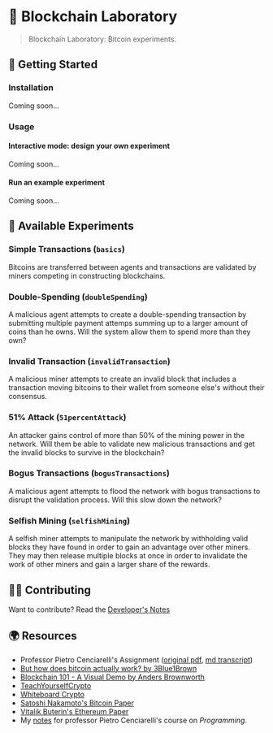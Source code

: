 # 🔬 Blockchain Laboratory

> Blockchain Laboratory: ₿itcoin experiments.

## 🚦 Getting Started

### Installation

<!-- TODO -->

Coming soon...

<!-- ```bash
brew tap danielfalbo/homebrew-formulae
brew install blockchainlab
``` -->

### Usage

#### Interactive mode: design your own experiment

<!-- TODO -->

Coming soon...

<!-- Run

```bash
blockchainlab
```

to launch the app in interactive mode: it will guide you through the desing of your own experiment. -->

#### Run an example experiment

<!-- TODO -->

Coming soon...

<!-- ```bash
blockchainlab <experiment>
``` -->

## 🧫 Available Experiments

### Simple Transactions (`basics`)

Bitcoins are transferred between agents and transactions are validated by miners competing in constructing blockchains.

### Double-Spending (`doubleSpending`)

A malicious agent attempts to create a double-spending transaction by submitting multiple payment attemps summing up to a larger amount of coins than he owns. Will the system allow them to spend more than they own?

### Invalid Transaction (`invalidTransaction`)

A malicious miner attempts to create an invalid block that includes a transaction moving bitcoins to their wallet from someone else's without their consensus.

### 51% Attack (`51percentAttack`)

An attacker gains control of more than 50% of the mining power in the network. Will them be able to validate new malicious transactions and get the invalid blocks to survive in the blockchain?

### Bogus Transactions (`bogusTransactions`)

A malicious agent attempts to flood the network with bogus transactions to disrupt the validation process. Will this slow down the network?

### Selfish Mining (`selfishMining`)

A selfish miner attempts to manipulate the network by withholding valid blocks they have found in order to gain an advantage over other miners. They may then release multiple blocks at once in order to invalidate the work of other miners and gain a larger share of the rewards.

## 👨‍💻 Contributing

Want to contribute? Read the [Developer's Notes](./dev.md)

## 🌍 Resources

- Professor Pietro Cenciarelli's Assignment ([original pdf](./assignment.pdf), [md transcript](./assignment.md))
- [But how does bitcoin actually work? by 3Blue1Brown](https://youtu.be/bBC-nXj3Ng4)
- [Blockchain 101 - A Visual Demo by Anders Brownworth](https://youtu.be/_160oMzblY8)
- [TeachYourselfCrypto](https://teachyourselfcrypto.com)
- [Whiteboard Crypto](https://www.youtube.com/c/whiteboardcrypto)
- [Satoshi Nakamoto's Bitcoin Paper](https://bitcoin.org/bitcoin.pdf)
- [Vitalik Buterin's Ethereum Paper](https://ethereum.org/en/whitepaper)
- My [notes](https://danielfalbo.notion.site/0b2a7d36801a4762b6e5f2cffff45705) for professor Pietro Cenciarelli's course on _Programming_.
